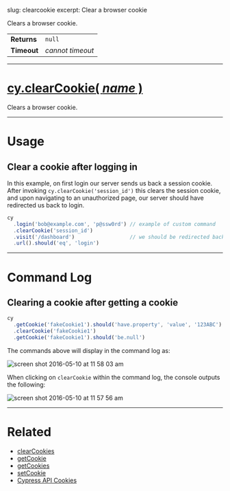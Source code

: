 slug: clearcookie
excerpt: Clear a browser cookie

Clears a browser cookie.

| | |
|--- | --- |
| **Returns** | `null` |
| **Timeout** | *cannot timeout* |

***

# [cy.clearCookie( *name* )](#section-usage)

Clears a browser cookie.

***

# Usage

## Clear a cookie after logging in

In this example, on first login our server sends us back a session cookie. After invoking `cy.clearCookie('session_id')` this clears the session cookie, and upon navigating to an unauthorized page, our server should have redirected us back to login.

```javascript
cy
  .login('bob@example.com', 'p@ssw0rd') // example of custom command
  .clearCookie('session_id')
  .visit('/dashboard')                  // we should be redirected back to login
  .url().should('eq', 'login')
```

***

# Command Log

## Clearing a cookie after getting a cookie

```javascript
cy
  .getCookie('fakeCookie1').should('have.property', 'value', '123ABC')
  .clearCookie('fakeCookie1')
  .getCookie('fakeCookie1').should('be.null')
```

The commands above will display in the command log as:

![screen shot 2016-05-10 at 11 58 03 am](https://cloud.githubusercontent.com/assets/1271364/15153246/7a9d1a92-16a6-11e6-9415-6985204477e7.png)

When clicking on `clearCookie` within the command log, the console outputs the following:

![screen shot 2016-05-10 at 11 57 56 am](https://cloud.githubusercontent.com/assets/1271364/15153245/7a9b246c-16a6-11e6-8925-04247aaf5401.png)

***

# Related

- [clearCookies](https://on.cypress.io/api/clearcookies)
- [getCookie](https://on.cypress.io/api/getcookie)
- [getCookies](https://on.cypress.io/api/getcookies)
- [setCookie](https://on.cypress.io/api/setcookie)
- [Cypress API Cookies](https://on.cypress.io/api/cookies)